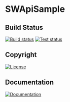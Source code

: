 # SWApiSample

## Build Status
[![Build status](https://img.shields.io/appveyor/ci/Arcidev/swapisample.svg?logo=appveyor&style=flat-square)](https://ci.appveyor.com/project/Arcidev/swapisample)
[![Test status](https://img.shields.io/appveyor/tests/Arcidev/swapisample.svg?logo=appveyor&style=flat-square)](https://ci.appveyor.com/project/Arcidev/swapisample/build/tests)

## Copyright
[![License](https://img.shields.io/github/license/Arcidev/SWApiSample.svg?style=flat-square)](LICENSE)

## Documentation
[![Documentation](https://img.shields.io/badge/code-documented-brightgreen.svg?style=flat-square)](https://codedocs.xyz/Arcidev/SWApiSample/)
